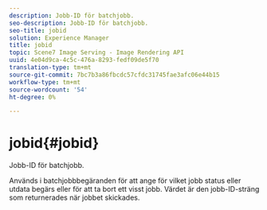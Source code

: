 ```yaml
---
description: Jobb-ID för batchjobb.
seo-description: Jobb-ID för batchjobb.
seo-title: jobid
solution: Experience Manager
title: jobid
topic: Scene7 Image Serving - Image Rendering API
uuid: 4e04d9ca-4c5c-476a-8293-fedf09de5f70
translation-type: tm+mt
source-git-commit: 7bc7b3a86fbcdc57cfdc31745fae3afc06e44b15
workflow-type: tm+mt
source-wordcount: '54'
ht-degree: 0%

---
```



# jobid{#jobid}

Jobb-ID för batchjobb.

Används i batchjobbbegäranden för att ange för vilket jobb status eller utdata begärs eller för att ta bort ett visst jobb. Värdet är den jobb-ID-sträng som returnerades när jobbet skickades.
